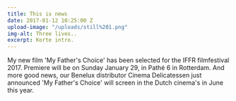 ```yaml
---
title: This is news
date: 2017-01-12 10:25:00 Z
upload-image: "/uploads/still%201.png"
img-alt: Three lives..
excerpt: Korte intro.
---
```


My new film 'My Father's Choice' has been selected for the IFFR filmfestival 2017. Premiere will be on Sunday January 29, in Pathé 6 in Rotterdam. And more good news, our Benelux distributor Cinema Delicatessen just announced 'My Father's Choice' will screen in the Dutch cinema's in June this year.